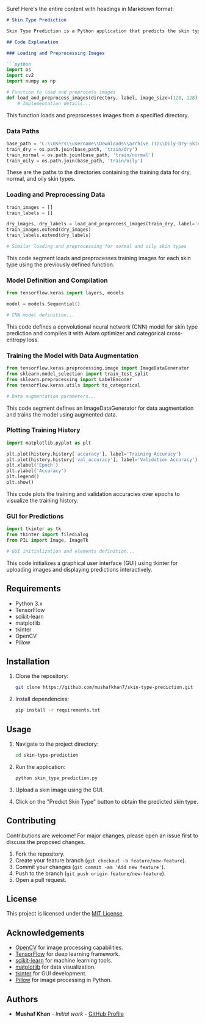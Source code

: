 Sure! Here's the entire content with headings in Markdown format:

```markdown
# Skin Type Prediction

Skin Type Prediction is a Python application that predicts the skin type (dry, normal, or oily) based on uploaded images using convolutional neural networks (CNNs). This project leverages the TensorFlow and scikit-learn libraries for model building and evaluation.

## Code Explanation

### Loading and Preprocessing Images

```python
import os
import cv2
import numpy as np

# Function to load and preprocess images
def load_and_preprocess_images(directory, label, image_size=(128, 128), clahe_clip_limit=2.0):
    # Implementation details...
```

This function loads and preprocesses images from a specified directory.

### Data Paths 

```python
base_path = 'C:\\Users\\username\\Downloads\\archive (1)\\Oily-Dry-Skin-Types\\'
train_dry = os.path.join(base_path, 'train/dry')
train_normal = os.path.join(base_path, 'train/normal')
train_oily = os.path.join(base_path, 'train/oily')
```

These are the paths to the directories containing the training data for dry, normal, and oily skin types.

### Loading and Preprocessing Data

```python
train_images = []
train_labels = []

dry_images, dry_labels = load_and_preprocess_images(train_dry, label='dry')
train_images.extend(dry_images)
train_labels.extend(dry_labels)

# Similar loading and preprocessing for normal and oily skin types
```

This code segment loads and preprocesses training images for each skin type using the previously defined function.

### Model Definition and Compilation

```python
from tensorflow.keras import layers, models

model = models.Sequential()

# CNN model definition...
```

This code defines a convolutional neural network (CNN) model for skin type prediction and compiles it with Adam optimizer and categorical cross-entropy loss.

### Training the Model with Data Augmentation

```python
from tensorflow.keras.preprocessing.image import ImageDataGenerator
from sklearn.model_selection import train_test_split
from sklearn.preprocessing import LabelEncoder
from tensorflow.keras.utils import to_categorical

# Data augmentation parameters...
```

This code segment defines an ImageDataGenerator for data augmentation and trains the model using augmented data.

### Plotting Training History

```python
import matplotlib.pyplot as plt

plt.plot(history.history['accuracy'], label='Training Accuracy')
plt.plot(history.history['val_accuracy'], label='Validation Accuracy')
plt.xlabel('Epoch')
plt.ylabel('Accuracy')
plt.legend()
plt.show()
```

This code plots the training and validation accuracies over epochs to visualize the training history.

### GUI for Predictions

```python
import tkinter as tk
from tkinter import filedialog
from PIL import Image, ImageTk

# GUI initialization and elements definition...
```

This code initializes a graphical user interface (GUI) using tkinter for uploading images and displaying predictions interactively.

## Requirements

- Python 3.x
- TensorFlow
- scikit-learn
- matplotlib
- tkinter
- OpenCV
- Pillow

## Installation

1. Clone the repository:

   ```bash
   git clone https://github.com/mushafkhan7/skin-type-prediction.git
   ```

2. Install dependencies:

   ```bash
   pip install -r requirements.txt
   ```

## Usage

1. Navigate to the project directory:

   ```bash
   cd skin-type-prediction
   ```

2. Run the application:

   ```bash
   python skin_type_prediction.py
   ```

3. Upload a skin image using the GUI.
4. Click on the "Predict Skin Type" button to obtain the predicted skin type.

## Contributing

Contributions are welcome! For major changes, please open an issue first to discuss the proposed changes.

1. Fork the repository.
2. Create your feature branch (`git checkout -b feature/new-feature`).
3. Commit your changes (`git commit -am 'Add new feature'`).
4. Push to the branch (`git push origin feature/new-feature`).
5. Open a pull request.

## License

This project is licensed under the [MIT License](LICENSE).

## Acknowledgements

- [OpenCV](https://opencv.org/) for image processing capabilities.
- [TensorFlow](https://www.tensorflow.org/) for deep learning framework.
- [scikit-learn](https://scikit-learn.org/) for machine learning tools.
- [matplotlib](https://matplotlib.org/) for data visualization.
- [tkinter](https://docs.python.org/3/library/tkinter.html) for GUI development.
- [Pillow](https://python-pillow.org/) for image processing in Python.

## Authors

- **Mushaf Khan** - *Initial work* - [GitHub Profile](https://github.com/mushafkhan7)
```
